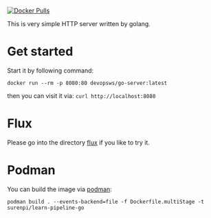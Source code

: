 [![Docker Pulls](https://img.shields.io/docker/pulls/devopsws/go-server.svg)](https://hub.docker.com/r/devopsws/go-server/tags)

This is very simple HTTP server written by golang.

# Get started
Start it by following command:

`docker run --rm -p 8080:80 devopsws/go-server:latest`

then you can visit it via: `curl http://localhost:8080`

# Flux
Please go into the directory [flux](flux) if you like to try it.

# Podman

You can build the image via [podman](https://github.com/containers/podman):

`podman build . --events-backend=file -f Dockerfile.multiStage -t surenpi/learn-pipeline-go`
